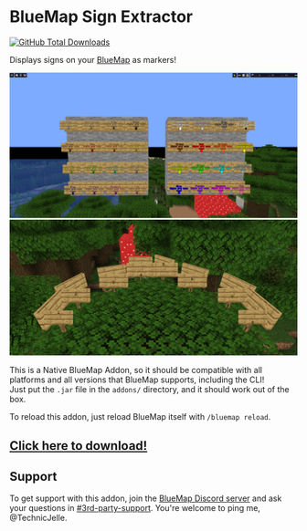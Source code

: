 # BlueMap Sign Extractor

[![GitHub Total Downloads](https://img.shields.io/github/downloads/TechnicJelle/BlueMapSignExtractor/total?label=Downloads&color=success "Click here to download the plugin")](https://github.com/TechnicJelle/BlueMapSignExtractor/releases/latest)

Displays signs on your [BlueMap](https://github.com/BlueMap-Minecraft/BlueMap) as markers!

![Screenshot of many signs with differently coloured and glowing text on BlueMap](.github/readme_assets/demo_all_colours.png)
![Screenshot of eight signs rotated in different directions on BlueMap](.github/readme_assets/demo_sides.png)

This is a Native BlueMap Addon, so it should be compatible with
all platforms and all versions that BlueMap supports, including the CLI!\
Just put the `.jar` file in the `addons/` directory, and it should work out of the box.

To reload this addon, just reload BlueMap itself with `/bluemap reload`.

## [Click here to download!](../../releases/latest)

## Support

To get support with this addon, join the [BlueMap Discord server](https://bluecolo.red/map-discord)
and ask your questions in [#3rd-party-support](https://discord.com/channels/665868367416131594/863844716047106068).
You're welcome to ping me, @TechnicJelle.
